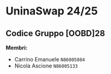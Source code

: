 # UninaSwap 24/25

## Codice Gruppo [OOBD]28

**Membri:**
  * Carrino Emanuele `N86005084`
  * Nicola Ascione `N86005133`

